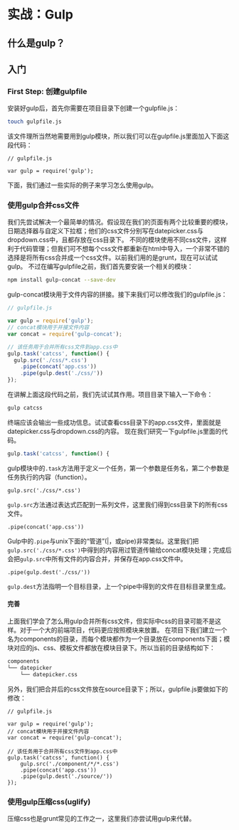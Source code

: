 # 实战：Gulp
## 什么是gulp？

## 入门

### First Step: 创建gulpfile
安装好gulp后，首先你需要在项目目录下创建一个gulpfile.js：
```bash
touch gulpfile.js
```

该文件理所当然地需要用到gulp模块，所以我们可以在gulpfile.js里面加入下面这段代码：
```
// gulpfile.js

var gulp = require('gulp');
```

下面，我们通过一些实际的例子来学习怎么使用gulp。

### 使用gulp合并css文件
  我们先尝试解决一个最简单的情况。假设现在我们的页面有两个比较重要的模块，日期选择器与自定义下拉框；他们的css文件分别写在datepicker.css与dropdown.css中，且都存放在css目录下。
    不同的模块使用不同css文件，这样利于代码管理；但我们可不想每个css文件都重新在html中导入，一个非常不错的选择是将所有css合并成一个css文件。以前我们用的是grunt，现在可以试试gulp。
      不过在编写gulpfile之前，我们首先要安装一个相关的模块：
      
```bash
npm install gulp-concat --save-dev
```

gulp-concat模块用于文件内容的拼接。接下来我们可以修改我们的gulpfile.js：
```javascript
// gulpfile.js

var gulp = require('gulp');
// concat模块用于并接文件内容
var concat = require('gulp-concat');

// 该任务用于合并所有css文件到app.css中
gulp.task('catcss', function() {
  gulp.src('./css/*.css')
    .pipe(concat('app.css'))
    .pipe(gulp.dest('./css/'))
});
```

在讲解上面这段代码之前，我们先试试其作用。项目目录下输入一下命令：
```bash
gulp catcss
```

终端应该会输出一些成功信息。试试查看css目录下的app.css文件，里面就是datepicker.css与dropdown.css的内容。
现在我们研究一下gulpfile.js里面的代码。
```javascript
gulp.task('catcss', function() {
```

gulp模块中的`.task`方法用于定义一个任务，第一个参数是任务名，第二个参数是任务执行的内容（function）。

```
gulp.src('./css/*.css')
```
  `gulp.src`方法通过表达式匹配到一系列文件，这里我们得到css目录下的所有css文件。

```
.pipe(concat('app.css'))
```
Gulp中的`.pipe`与unix下面的“管道”(|，或pipe)非常类似。这里我们把`gulp.src('./css/*.css')`中得到的内容用过管道传输给concat模块处理；完成后会把`gulp.src`中所有文件的内容合并，并保存在app.css文件中。

```
.pipe(gulp.dest('./css/'))
```
`gulp.dest`方法指明一个目标目录，上一个pipe中得到的文件在目标目录里生成。

#### 完善
上面我们学会了怎么用gulp合并所有css文件，但实际中css的目录可能不是这样。对于一个大的前端项目，代码更应按照模块来放置。
在项目下我们建立一个名为components的目录，而每个模块都作为一个目录放在components下面；模块对应的js、css、模板文件都放在模块目录下。所以当前的目录结构如下：
```bash
components
└── datepicker
    └── datepicker.css
```

另外，我们把合并后的css文件放在source目录下；所以，gulpfile.js要做如下的修改：

```
// gulpfile.js

var gulp = require('gulp');
// concat模块用于并接文件内容
var concat = require('gulp-concat');

// 该任务用于合并所有css文件到app.css中
gulp.task('catcss', function() {
    gulp.src('./component/*/*.css')
    .pipe(concat('app.css'))
    .pipe(gulp.dest('./source/'))
});
```

### 使用gulp压缩css(uglify)
压缩css也是grunt常见的工作之一，这里我们亦尝试用gulp来代替。
